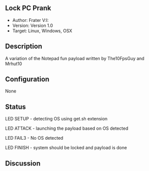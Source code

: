 ## Lock PC Prank

* Author: Frater V:I:
* Version: Version 1.0
* Target: Linux, Windows, OSX

## Description
A variation of the Notepad fun payload written by The10FpsGuy and Mrhut10

## Configuration

None

## Status
LED SETUP - detecting OS using get.sh extension

LED ATTACK - launching the payload based on OS detected

LED FAIL3 - No OS detected

LED FINISH - system should be locked and payload is done

## Discussion
